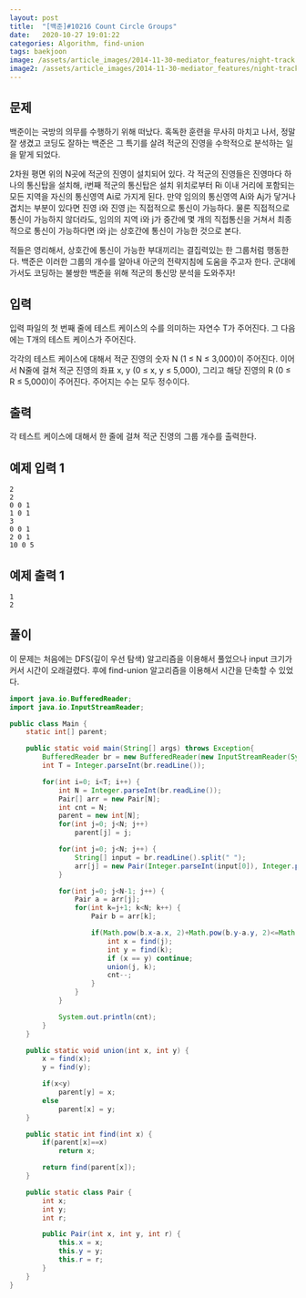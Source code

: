 ```yaml
---
layout: post
title:  "[백준]#10216 Count Circle Groups"
date:   2020-10-27 19:01:22
categories: Algorithm, find-union
tags: baekjoon
image: /assets/article_images/2014-11-30-mediator_features/night-track.JPG
image2: /assets/article_images/2014-11-30-mediator_features/night-track-mobile.JPG
---
```


문제
--------------------

백준이는 국방의 의무를 수행하기 위해 떠났다. 혹독한 훈련을 무사히 마치고 나서, 정말 잘 생겼고 코딩도 잘하는 백준은 그 특기를 살려 적군의 진영을 수학적으로 분석하는 일을 맡게 되었다.

2차원 평면 위의 N곳에 적군의 진영이 설치되어 있다. 각 적군의 진영들은 진영마다 하나의 통신탑을 설치해, i번째 적군의 통신탑은 설치 위치로부터 Ri 이내 거리에 포함되는 모든 지역을 자신의 통신영역 Ai로 가지게 된다. 만약 임의의 통신영역 Ai와 Aj가 닿거나 겹치는 부분이 있다면 진영 i와 진영 j는 직접적으로 통신이 가능하다. 물론 직접적으로 통신이 가능하지 않더라도, 임의의 지역 i와 j가 중간에 몇 개의 직접통신을 거쳐서 최종적으로 통신이 가능하다면 i와 j는 상호간에 통신이 가능한 것으로 본다.

적들은 영리해서, 상호간에 통신이 가능한 부대끼리는 결집력있는 한 그룹처럼 행동한다. 백준은 이러한 그룹의 개수를 알아내 아군의 전략지침에 도움을 주고자 한다. 군대에 가서도 코딩하는 불쌍한 백준을 위해 적군의 통신망 분석을 도와주자!

입력
---------------------------

입력 파일의 첫 번째 줄에 테스트 케이스의 수를 의미하는 자연수 T가 주어진다. 그 다음에는 T개의 테스트 케이스가 주어진다.

각각의 테스트 케이스에 대해서 적군 진영의 숫자 N (1 ≤ N ≤ 3,000)이 주어진다. 이어서 N줄에 걸쳐 적군 진영의 좌표 x, y (0 ≤ x, y ≤ 5,000), 그리고 해당 진영의 R (0 ≤ R ≤ 5,000)이 주어진다. 주어지는 수는 모두 정수이다.

출력
----------------

각 테스트 케이스에 대해서 한 줄에 걸쳐 적군 진영의 그룹 개수를 출력한다.

예제 입력 1 
----------------------

```
2
2
0 0 1
1 0 1
3
0 0 1
2 0 1
10 0 5
```

예제 출력 1 
------------------------

```
1
2
```

풀이
--------------------------

이 문제는 처음에는 DFS(깊이 우선 탐색) 알고리즘을 이용해서 풀었으나 input 크기가 커서 시간이 오래걸렸다. 후에 find-union 알고리즘을 이용해서 시간을 단축할 수 있었다.

```java
import java.io.BufferedReader;
import java.io.InputStreamReader;

public class Main {
    static int[] parent;

    public static void main(String[] args) throws Exception{
        BufferedReader br = new BufferedReader(new InputStreamReader(System.in));
        int T = Integer.parseInt(br.readLine());

        for(int i=0; i<T; i++) {
            int N = Integer.parseInt(br.readLine());
            Pair[] arr = new Pair[N];
            int cnt = N;
            parent = new int[N];
            for(int j=0; j<N; j++)
                parent[j] = j;

            for(int j=0; j<N; j++) {
                String[] input = br.readLine().split(" ");
                arr[j] = new Pair(Integer.parseInt(input[0]), Integer.parseInt(input[1]), Integer.parseInt(input[2]));
            }

            for(int j=0; j<N-1; j++) {
                Pair a = arr[j];
                for(int k=j+1; k<N; k++) {
                    Pair b = arr[k];

                    if(Math.pow(b.x-a.x, 2)+Math.pow(b.y-a.y, 2)<=Math.pow(a.r+b.r, 2)) {
                        int x = find(j);
                        int y = find(k);
                        if (x == y) continue;
                        union(j, k);
                        cnt--;
                    }
                }
            }

            System.out.println(cnt);
        }
    }

    public static void union(int x, int y) {
        x = find(x);
        y = find(y);

        if(x<y)
            parent[y] = x;
        else
            parent[x] = y;
    }

    public static int find(int x) {
        if(parent[x]==x)
            return x;

        return find(parent[x]);
    }

    public static class Pair {
        int x;
        int y;
        int r;

        public Pair(int x, int y, int r) {
            this.x = x;
            this.y = y;
            this.r = r;
        }
    }
}
```
